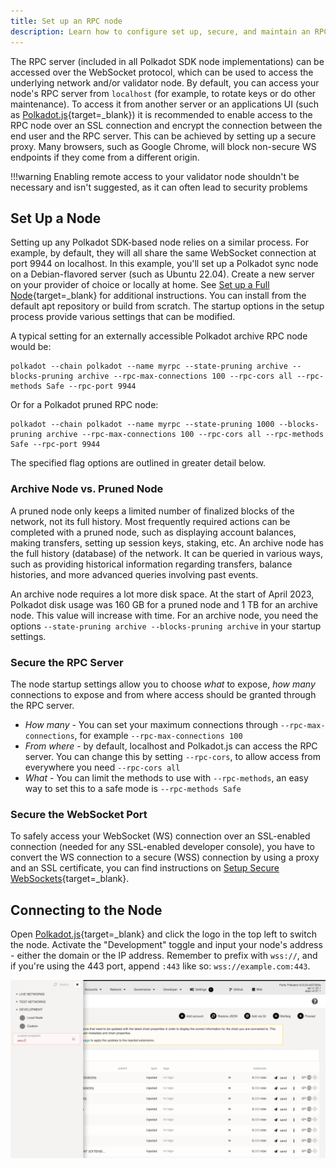 ```yaml
---
title: Set up an RPC node
description: Learn how to configure set up, secure, and maintain an RPC node in an archival or pruned state (and know the difference between the two).
---
```


The RPC server (included in all Polkadot SDK node implementations) can be accessed over the WebSocket protocol, which can be used to access the underlying network and/or validator node. By default, you can access your node's RPC
server from `localhost` (for example, to rotate keys or do other maintenance). To access it from
another server or an applications UI (such as [Polkadot.js](https://polkadot.js.org/apps){target=_blank}) it is
recommended to enable access to the RPC node over an SSL connection and encrypt the connection
between the end user and the RPC server. This can be achieved by setting up a secure proxy. Many
browsers, such as Google Chrome, will block non-secure WS endpoints if they come from a different
origin.

!!!warning
    Enabling remote access to your validator node shouldn't be necessary and isn't suggested, as it
    can often lead to security problems

## Set Up a Node

Setting up any Polkadot SDK-based node relies on a similar process. For example, by default, they will
all share the same WebSocket connection at port 9944 on localhost. In this example, you'll set up a
Polkadot sync node on a Debian-flavored server (such as Ubuntu 22.04). Create a new server on your
provider of choice or locally at home. See [Set up a Full Node](todo:link){target=_blank} for additional
instructions. You can install from the default apt repository or build from scratch. The startup
options in the setup process provide various settings that can be modified.

A typical setting for an externally accessible Polkadot archive RPC node would be:

```config
polkadot --chain polkadot --name myrpc --state-pruning archive --blocks-pruning archive --rpc-max-connections 100 --rpc-cors all --rpc-methods Safe --rpc-port 9944
```

Or for a Polkadot pruned RPC node:

```config
polkadot --chain polkadot --name myrpc --state-pruning 1000 --blocks-pruning archive --rpc-max-connections 100 --rpc-cors all --rpc-methods Safe --rpc-port 9944
```

The specified flag options are outlined in greater detail below.

### Archive Node vs. Pruned Node

A pruned node only keeps a limited number of finalized blocks of the network, not its full history.
Most frequently required actions can be completed with a pruned node, such as displaying account
balances, making transfers, setting up session keys, staking, etc. An archive node has the full
history (database) of the network. It can be queried in various ways, such as providing historical
information regarding transfers, balance histories, and more advanced queries involving past events.

An archive node requires a lot more disk space. At the start of April 2023, Polkadot disk usage was
160 GB for a pruned node and 1 TB for an archive node. This value will increase with time. For an
archive node, you need the options `--state-pruning archive --blocks-pruning archive` in your
startup settings.

### Secure the RPC Server

The node startup settings allow you to choose _what_ to expose, _how many_ connections to expose
and from where access should be granted through the RPC server.

- _How many_ - You can set your maximum connections through `--rpc-max-connections`, for example
`--rpc-max-connections 100`
- _From where_ - by default, localhost and Polkadot.js can access the RPC server. You can change this by setting `--rpc-cors`, to allow access from everywhere you need `--rpc-cors all`
- _What_ - You can limit the methods to use with `--rpc-methods`, an easy way to set this to a safe
mode is `--rpc-methods Safe`

### Secure the WebSocket Port

To safely access your WebSocket (WS) connection over an SSL-enabled connection (needed for any SSL-enabled developer console), you
have to convert the WS connection to a secure (WSS) connection by using a proxy and an SSL
certificate, you can find instructions on [Setup Secure WebSockets](todo:link){target=_blank}.

## Connecting to the Node

Open [Polkadot.js](https://polkadot.js.org/apps){target=_blank} and click the logo in the top left to switch the
node. Activate the "Development" toggle and input your node's address - either the domain or the IP
address. Remember to prefix with `wss://`, and if you're using the 443 port, append `:443` like so:
`wss://example.com:443`.

![A sync-in-progress chain connected to Polkadot.js UI](/images/infrastructure/general/maintain-wss.webp)
